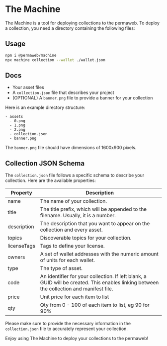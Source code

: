 # The Machine

The Machine is a tool for deploying collections to the permaweb. To deploy a collection, you need a directory containing the following files:

## Usage

```sh
npm i @permaweb/machine
npx machine collection --wallet ./wallet.json
```

## Docs

- Your asset files
- A `collection.json` file that describes your project
- (OPTIONAL) A `banner.png` file to provide a banner for your collection

Here is an example directory structure:

```
- assets
  - 0.png
  - 1.png
  - 2.png
  - collection.json
  - banner.png
```

The `banner.png` file should have dimensions of 1600x900 pixels.

## Collection JSON Schema

The `collection.json` file follows a specific schema to describe your collection. Here are the available properties:

| Property    | Description                                                                                                                              |
| ----------- | ---------------------------------------------------------------------------------------------------------------------------------------- |
| name        | The name of your collection.                                                                                                             |
| title       | The title prefix, which will be appended to the filename. Usually, it is a number.                                                       |
| description | The description that you want to appear on the collection and every asset.                                                               |
| topics      | Discoverable topics for your collection.                                                                                                 |
| licenseTags | Tags to define your license.                                                                                                             |
| owners      | A set of wallet addresses with the numeric amount of units for each wallet.                                                              |
| type        | The type of asset.                                                                                                                       |
| code        | An identifier for your collection. If left blank, a GUID will be created. This enables linking between the collection and manifest file. |
| price       | Unit price for each item to list                                                                                                         |
| qty         | Qty from 0 - 100 of each item to list, eg 90 for 90%                                                                                     |

Please make sure to provide the necessary information in the `collection.json` file to accurately represent your collection.

Enjoy using The Machine to deploy your collections to the permaweb!
